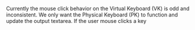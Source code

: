 Currently the mouse click behavior on the Virtual Keyboard (VK) is odd and inconsistent. We only want the Physical Keyboard (PK) to function and update the output textarea. If the user mouse clicks a key